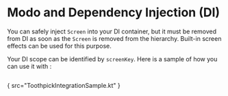 # Modo and Dependency Injection (DI)

You can safely inject `Screen` into your DI container, but it must be removed from DI as soon as the `Screen` is removed from the hierarchy. Built-in
screen effects can be used for this purpose.

Your DI scope can be identified by `screenKey`. Here is a sample of how you can use it with <include from="snippets.topic" element-id="toothpick"/>:

```kotlin
```

{ src="ToothpickIntegrationSample.kt" }

<include from="snippets.topic" element-id="under_develop_note"/>